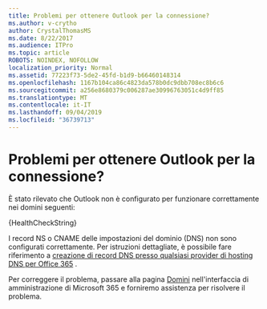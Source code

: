 ```yaml
---
title: Problemi per ottenere Outlook per la connessione?
ms.author: v-crytho
author: CrystalThomasMS
ms.date: 8/22/2017
ms.audience: ITPro
ms.topic: article
ROBOTS: NOINDEX, NOFOLLOW
localization_priority: Normal
ms.assetid: 77223f73-5de2-45fd-b1d9-b66460148314
ms.openlocfilehash: 1167b104ca86c4823da578b0dc9dbb708ec8b6c6
ms.sourcegitcommit: a256e8680379c006287ae30996763051c4d9ff85
ms.translationtype: MT
ms.contentlocale: it-IT
ms.lasthandoff: 09/04/2019
ms.locfileid: "36739713"
---
```

# <a name="having-issues-getting-outlook-to-connect"></a>Problemi per ottenere Outlook per la connessione?

È stato rilevato che Outlook non è configurato per funzionare correttamente nei domini seguenti:
  
{HealthCheckString}
  
I record NS o CNAME delle impostazioni del dominio (DNS) non sono configurati correttamente. Per istruzioni dettagliate, è possibile fare riferimento a [creazione di record DNS presso qualsiasi provider di hosting DNS per Office 365](https://docs.microsoft.com/office365/admin/get-help-with-domains/create-dns-records-at-any-dns-hosting-provider) . 
  
Per correggere il problema, passare alla pagina [Domini](https://admin.microsoft.com/adminportal/home#/Domains) nell'interfaccia di amministrazione di Microsoft 365 e forniremo assistenza per risolvere il problema. 

  

